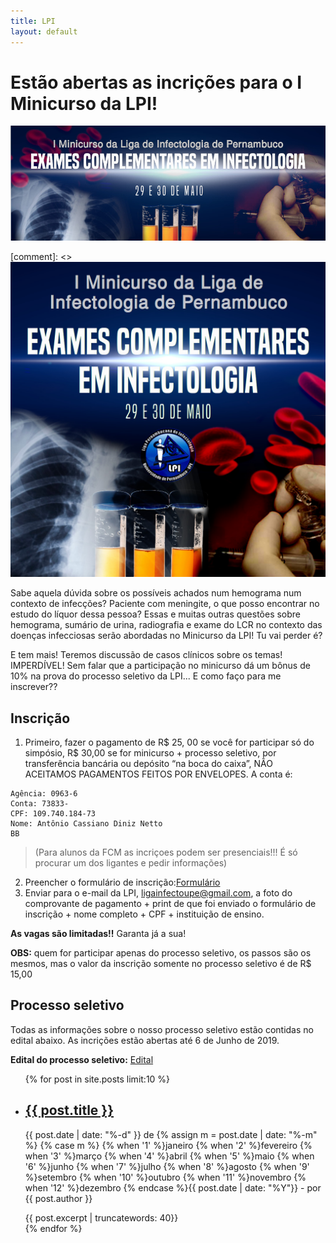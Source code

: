 ```yaml
---
title: LPI
layout: default
---
```

# Estão abertas as incrições para o I Minicurso da LPI!

<img id="banner" src="/assets/facebook.jpeg" alt="I minicurso da LPI - Banner">

[comment]: <> <img class="quadro" src="/assets/arte-divulgacao2.jpeg" alt="I minicurso da LPI">

Sabe aquela dúvida sobre os possíveis achados num hemograma num contexto de infecções? Paciente com meningite, o que posso encontrar no estudo do líquor dessa pessoa? Essas e muitas outras questões sobre hemograma, sumário de urina, radiografia e exame do LCR no contexto das doenças infecciosas serão abordadas no Minicurso da LPI! Tu vai perder é?

E tem mais! Teremos discussão de casos clínicos sobre os temas! IMPERDÍVEL! Sem falar que a participação no minicurso dá um bônus de 10% na prova do processo seletivo da LPI... E como faço para me inscrever??

## Inscrição
1. Primeiro, fazer o pagamento de R$ 25, 00 se você for participar só do simpósio, R$ 30,00 se for minicurso + processo seletivo, por transferência bancária ou depósito “na boca do caixa”, NÃO ACEITAMOS PAGAMENTOS FEITOS POR ENVELOPES. A conta é:
```
Agência: 0963-6
Conta: 73833-
CPF: 109.740.184-73
Nome: Antônio Cassiano Diniz Netto
BB
```
  > (Para alunos da FCM as incriçoes podem ser presenciais!!! É só procurar um dos ligantes e pedir informações)
2. Preencher o formulário de inscrição:<a class="botao" href="https://docs.google.com/forms/d/e/1FAIpQLSe2cmnIVgeufEd_hGlaiWT3FcU_t1Czu9BWm-3UTMujj-B9OA/viewform?usp=sf_link"><i class="fas fa-file-alt"></i>Formulário</a>
3. Enviar para o e-mail da LPI, <a href="mailto:ligainfectoupe@gmail.com=feedback">ligainfectoupe@gmail.com</a>, a foto do comprovante de pagamento + print de que foi enviado o formulário de inscrição + nome completo + CPF + instituição de ensino.


**As vagas são limitadas!!** Garanta já a sua!

**OBS:** quem for participar apenas do processo seletivo, os passos são os mesmos, mas o valor da inscrição somente no processo seletivo é de R$ 15,00

## Processo seletivo
Todas as informações sobre o nosso processo seletivo estão contidas no edital abaixo. As incrições estão abertas até 6 de Junho de 2019.

**Edital do processo seletivo:** <a class="botao" href="/assets/edital-selecao-2019.1.pdf"><i class="fas fa-link"></i>Edital</a>

<div class="post-list">
  <ul>
    {% for post in site.posts limit:10 %}
      <li class="post-list-li">
        <h2><a href="{{ post.url }}">{{ post.title }}</a></h2>
        <a href="{{ post.url }}"></a>
        <p class="post-info">{{ post.date | date: "%-d" }} de {% assign m = post.date | date: "%-m" %}
        {% case m %}
          {% when '1' %}janeiro
          {% when '2' %}fevereiro
          {% when '3' %}março
          {% when '4' %}abril
          {% when '5' %}maio
          {% when '6' %}junho
          {% when '7' %}julho
          {% when '8' %}agosto
          {% when '9' %}setembro
          {% when '10' %}outubro
          {% when '11' %}novembro
          {% when '12' %}dezembro
        {% endcase %}{{ post.date | date: "%Y"}} - por {{ post.author }}</p>
        {{ post.excerpt | truncatewords: 40}}
      </li>
    {% endfor %}
  </ul>
</div>
